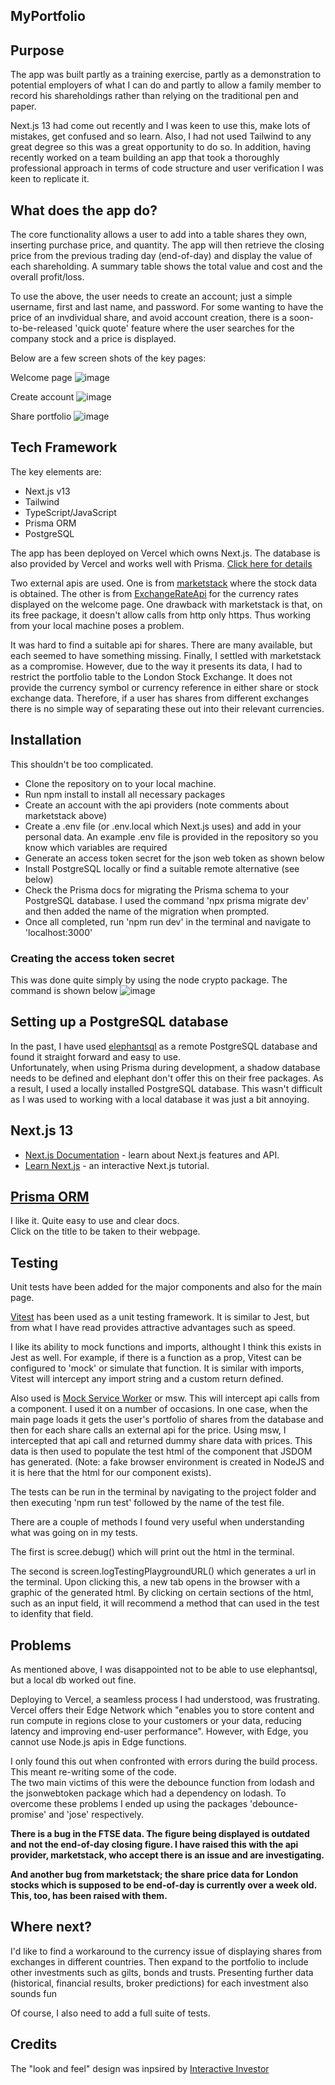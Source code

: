 ## MyPortfolio

##  Purpose  
The app was built partly as a training exercise, partly as a demonstration to potential employers of what I can do and partly to allow a family member to record his shareholdings rather than relying on the traditional pen and paper.

Next.js 13 had come out recently and I was keen to use this, make lots of mistakes, get confused and so learn. Also, I had not used Tailwind to any great degree so this was a great opportunity to do so. In addition, having recently worked on a team building an app that took a thoroughly professional approach in terms of code structure and user verification I was keen to replicate it.

## What does the app do? 
The core functionality allows a user to add into a table shares they own, inserting purchase price, and quantity. The app will then retrieve the closing price from the previous trading day (end-of-day) and display the value of each shareholding. A summary table shows the total value and cost and the overall profit/loss.

To use the above, the user needs to create an account; just a simple username, first and last name, and password. For some wanting to have the price of an invdividual share, and avoid account creation, there is a soon-to-be-released 'quick quote' feature where the user searches for the company stock and a price is displayed.  

Below are a few screen shots of the key pages:  

Welcome page
![image](https://github.com/johnhm22/finance-app/assets/71333679/0acaf27d-f63d-4d05-b303-76e150d0d43c)

Create account
![image](https://github.com/johnhm22/finance-app/assets/71333679/e8de222e-f019-4b7d-8bd6-e044248867a8)

Share portfolio
![image](https://github.com/johnhm22/finance-app/assets/71333679/22e3670c-029a-4867-b961-f1ab8879d06a)


## Tech Framework
The key elements are:  
* Next.js v13
* Tailwind
* TypeScript/JavaScript
* Prisma ORM
* PostgreSQL

The app has been deployed on Vercel which owns Next.js.
The database is also provided by Vercel and works well with Prisma. [Click here for details](https://vercel.com/docs/storage/vercel-postgres)

Two external apis are used. One is from [marketstack](https://marketstack.com/) where the stock data is obtained. The other is from [ExchangeRateApi](https://www.exchangerate-api.com/) for the currency rates displayed on the welcome page. One drawback with marketstack is that, on its free package, it doesn't allow calls from http only https. Thus working from your local machine poses a problem.

It was hard to find a suitable api for shares. There are many available, but each seemed to have something missing. Finally, I settled with marketstack as a compromise. However, due to the way it presents its data, I had to restrict the portfolio table to the London Stock Exchange. It does not provide the currency symbol or currency reference in either share or stock exchange data. Therefore, if a user has shares from different exchanges there is no simple way of separating these out into their relevant currencies.

## Installation
This shouldn't be too complicated.
* Clone the repository on to your local machine.    
* Run npm install to install all necessary packages  
* Create an account with the api providers (note comments about marketstack above)  
* Create a .env file (or .env.local which Next.js uses) and add in your personal data. An example .env file is provided in the repository so you know which variables are required  
* Generate an access token secret for the json web token as shown below  
* Install PostgreSQL locally or find a suitable remote alternative (see below)
* Check the Prisma docs for migrating the Prisma schema to your PostgreSQL database. I used the command 'npx prisma migrate dev' and then added the name of the migration when prompted.
* Once all completed, run 'npm run dev' in the terminal and navigate to 'localhost:3000'  

### Creating the access token secret
This was done quite simply by using the node crypto package. The command is shown below
![image](https://github.com/johnhm22/finance-app/assets/71333679/d903d9ee-cc32-432e-a440-01fa105be606)

## Setting up a PostgreSQL database
In the past, I have used [elephantsql](https://www.elephantsql.com/) as a remote PostgreSQL database and found it straight forward and easy to use.  
Unfortunately, when using Prisma during development, a shadow database needs to be defined and elephant don't offer this on their free packages. As a result, I used a locally installed 
PostgreSQL database. This wasn't difficult as I was used to working with a local database it was just a bit annoying.

## Next.js 13
- [Next.js Documentation](https://nextjs.org/docs) - learn about Next.js features and API.
- [Learn Next.js](https://nextjs.org/learn) - an interactive Next.js tutorial.

## [Prisma ORM](https://www.prisma.io/)
I like it. Quite easy to use and clear docs.  
Click on the title to be taken to their webpage.

## Testing
Unit tests have been added for the major components and also for the main page.  

[Vitest](https://vitest.dev/) has been used as a unit testing framework. It is similar to Jest, but from what I have read provides attractive advantages such as speed.  

I like its ability to mock functions and imports, althought I think this exists in Jest as well. For example, if there is a function as a prop, Vitest can be configured to 'mock' or simulate that function. It is similar with imports, Vitest will intercept any import string and a custom return defined.

Also used is [Mock Service Worker](https://mswjs.io/docs/) or msw. This will intercept api calls from a component. I used it on a number of occasions. In one case, when the main page loads it gets the user's portfolio of shares from the database and then for each share calls an external api for the price. Using msw, I intercepted that api call and returned dummy share data with prices. This data is then used to populate the test html of the component that JSDOM has generated. (Note: a fake browser environment is created in NodeJS and it is here that the html for our component exists).  

The tests can be run in the terminal by navigating to the project folder and then executing 'npm run test' followed by the name of the test file.

There are a couple of methods I found very useful when understanding what was going on in my tests.  

The first is scree.debug() which will print out the html in the terminal.  

The second is screen.logTestingPlaygroundURL() which generates a url in the terminal. Upon clicking this, a new tab opens in the browser with a graphic of the generated html. By clicking on certain sections of the html, such as an input field, it will recommend a method that can used in the test to idenfity that field.

## Problems
As mentioned above, I was disappointed not to be able to use elephantsql, but a local db worked out fine.  

Deploying to Vercel, a seamless process I had understood, was frustrating. Vercel offers their Edge Network which "enables you to store content and run compute in regions close to your customers or your data, reducing latency and improving end-user performance". However, with Edge, you cannot use Node.js apis in Edge functions.  

I only found this out when confronted with errors during the build process. This meant re-writing some of the code.  
The two main victims of this were the debounce function from lodash and the jsonwebtoken package which had a dependency on lodash. To overcome these problems I ended up using the packages 'debounce-promise' and 'jose' respectively.  

**There is a bug in the FTSE data. The figure being displayed is outdated and not the end-of-day closing figure. I have raised this with the api provider, marketstack, who accept there is an issue and are investigating.**

**And another bug from marketstack; the share price data for London stocks which is supposed to be end-of-day is currently over a week old. This, too, has been raised with them.**

## Where next?
I'd like to find a workaround to the currency issue of displaying shares from exchanges in different countries. Then expand to the portfolio to include other investments such as gilts, bonds and trusts. Presenting further data (historical, financial results, broker predictions) for each investment also sounds fun  

Of course, I also need to add a full suite of tests.

## Credits
The "look and feel" design was inpsired by [Interactive Investor](https://www.ii.co.uk/)


